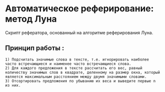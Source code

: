 # Автоматическое реферирование: метод Луна
Скрипт рефератора, основанный на алгоритме реферирования Луна.

## Принцип работы :
    1) Подсчитать значимые слова в тексте, т.е. игнорировать наиболее часто встречающиеся и наименее часто встречающиеся слова.
    2) Для каждого предложения в тексте рассчитать его вес, равный количеству значимых слов в квадрате, деленному на размер окна, который является максимальным расстоянием между двумя значимыми словами.
    3) Отсортировать предложения по убыванию их веса и выведите первые n из них.
